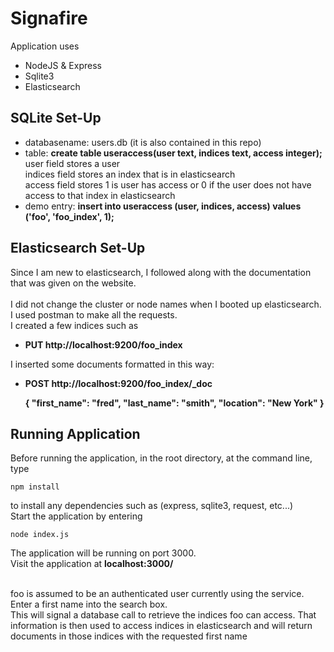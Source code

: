 Signafire
==========

Application uses
- NodeJS & Express
- Sqlite3
- Elasticsearch

SQLite Set-Up 
--------------
- databasename: users.db (it is also contained in this repo)
- table: **create table useraccess(user text, indices text, access integer);**
<br />user field stores a user
<br />indices field stores an index that is in elasticsearch
<br />access field stores 1 is user has access or 0 if the user does not have access to that index in elasticsearch
- demo entry: **insert into useraccess (user, indices, access) values ('foo', 'foo_index', 1);**

Elasticsearch Set-Up
--------------
Since I am new to elasticsearch, I followed along with the documentation that was given on the website.  
<br />I did not change the cluster or node names when I booted up elasticsearch.
<br />I used postman to make all the requests.
<br />I created a few indices such as 
- **PUT http://localhost:9200/foo_index**

I inserted some documents formatted in this way:
- **POST http://localhost:9200/foo_index/_doc**
	
	**{
		"first_name": "fred",
		"last_name": "smith",
		"location": "New York"
	}**

Running Application
--------------
Before running the application, in the root directory, at the command line, type
	
	npm install
to install any dependencies such as (express, sqlite3, request, etc...)
<br />Start the application by entering 

	node index.js

The application will be running on port 3000.
<br />Visit the application at **localhost:3000/**

<br />foo is assumed to be an authenticated user currently using the service.
<br />Enter a first name into the search box. 
<br />This will signal a database call to retrieve the indices foo can access. That information is then 
used to access indices in elasticsearch and will return documents in those indices with the requested first name

